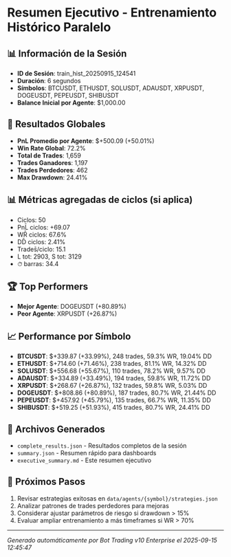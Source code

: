 # Resumen Ejecutivo - Entrenamiento Histórico Paralelo

## 📊 Información de la Sesión
- **ID de Sesión**: train_hist_20250915_124541
- **Duración**: 6 segundos
- **Símbolos**: BTCUSDT, ETHUSDT, SOLUSDT, ADAUSDT, XRPUSDT, DOGEUSDT, PEPEUSDT, SHIBUSDT
- **Balance Inicial por Agente**: $1,000.00

## 🎯 Resultados Globales
- **PnL Promedio por Agente**: $+500.09 (+50.01%)
- **Win Rate Global**: 72.2%
- **Total de Trades**: 1,659
- **Trades Ganadores**: 1,197
- **Trades Perdedores**: 462
- **Max Drawdown**: 24.41%

## 📊 Métricas agregadas de ciclos (si aplica)
- Ciclos: 50
- PnL̄ ciclos: +69.07
- WR̄ ciclos: 67.6%
- DD̄ ciclos: 2.41%
- Trades̄/ciclo: 15.1
- L tot: 2903, S tot: 3129
- ⏱̄ barras: 34.4


## 🏆 Top Performers
- **Mejor Agente**: DOGEUSDT (+80.89%)
- **Peor Agente**: XRPUSDT (+26.87%)

## 📈 Performance por Símbolo
- **BTCUSDT**: $+339.87 (+33.99%), 248 trades, 59.3% WR, 19.04% DD
- **ETHUSDT**: $+714.60 (+71.46%), 238 trades, 81.1% WR, 14.32% DD
- **SOLUSDT**: $+556.68 (+55.67%), 110 trades, 78.2% WR, 9.57% DD
- **ADAUSDT**: $+334.89 (+33.49%), 194 trades, 59.8% WR, 11.72% DD
- **XRPUSDT**: $+268.67 (+26.87%), 132 trades, 59.8% WR, 5.03% DD
- **DOGEUSDT**: $+808.86 (+80.89%), 187 trades, 80.7% WR, 21.44% DD
- **PEPEUSDT**: $+457.92 (+45.79%), 135 trades, 66.7% WR, 11.35% DD
- **SHIBUSDT**: $+519.25 (+51.93%), 415 trades, 80.7% WR, 24.41% DD

## 📁 Archivos Generados
- `complete_results.json` - Resultados completos de la sesión
- `summary.json` - Resumen rápido para dashboards
- `executive_summary.md` - Este resumen ejecutivo

## 🎯 Próximos Pasos
1. Revisar estrategias exitosas en `data/agents/{symbol}/strategies.json`
2. Analizar patrones de trades perdedores para mejoras
3. Considerar ajustar parámetros de riesgo si drawdown > 15%
4. Evaluar ampliar entrenamiento a más timeframes si WR > 70%

---
*Generado automáticamente por Bot Trading v10 Enterprise el 2025-09-15 12:45:47*
